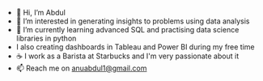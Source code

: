 - 👋 Hi, I’m Abdul
- 👀 I’m interested in generating insights to problems using data analysis
- 🌱 I’m currently learning advanced SQL and practising data science libraries in python
- I also creating dashboards in Tableau and Power BI during my free time
- :coffee: I work as a Barista at Starbucks and I'm very passionate about it
- 📫 Reach me on anuabdul1@gmail.com

<!---
abduljepg/abduljepg is a ✨ special ✨ repository because its `README.md` (this file) appears on your GitHub profile.
You can click the Preview link to take a look at your changes.
--->
